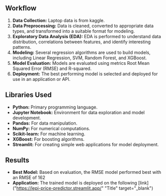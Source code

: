 ## Workflow
1. **Data Collection:** Laptop data is from kaggle.
2. **Data Preprocessing:** Data is cleaned, converted to appropriate data types, and transformed into a suitable format for modeling.
3. **Exploratory Data Analysis (EDA):** EDA is performed to understand data distribution, correlations between features, and identify interesting patterns.
4. **Modeling:** Several regression algorithms are used to build models, including Linear Regression, SVM, Random Forest, and XGBoost.
5. **Model Evaluation:** Models are evaluated using metrics Root Mean Squared Error (RMSE) and R-squared.
6. **Deployment:** The best performing model is selected and deployed for use in an application or API.

## Libraries Used
* **Python:** Primary programming language.
* **Jupyter Notebook:** Environment for data exploration and model development.
* **Pandas:** For data manipulation.
* **NumPy:** For numerical computations.
* **Scikit-learn:** For machine learning.
* **XGBoost:** For boosting algorithms.
* **Streamlit:** For creating simple web applications for model deployment.

## Results
* **Best Model:** Based on evaluation, the RMSE model performed best with an RMSE of 162
* **Application:** The trained model is deployed on the following [link]("https://lepi-price-predictor.streamlit.app/" "Title" target="_blank")
